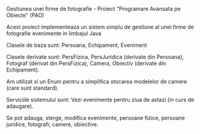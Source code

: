 Gestiunea unei firme de fotografie - Proiect "Programare Avansata pe Obiecte" (PAO)

Acest proiect implementeaza un sistem simplu de gestiune al unei firme de fotografie evenimente in limbajul Java

Clasele de baza sunt: Persoana, Echipament, Eveniment

Clasele derivate sunt: PersFizica, PersJuridica (derivate din Persoana), Fotograf (derivat din PersFizica), Camera, Obiectiv (derivate din Echipament).

Am utilizat si un Enum pentru a simplifica stocarea modelelor de camere (care sunt standard).

Serviciile sistemului sunt: Vezi evenimente pentru ziua de astazi (in curs de adaugare).

Se pot adauga, sterge, modifica evenimente, persoane fizice, persoane juridice, fotografi, camere, obiective.
